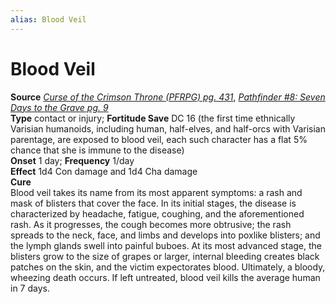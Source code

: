 ```yaml
---
alias: Blood Veil
---
```


# Blood Veil

**Source** [_Curse of the Crimson Throne (PFRPG) pg. 431_](http://paizo.com/products/btpy9nme?Pathfinder-Adventure-Path-Curse-of-the-Crimson-Throne), [_Pathfinder #8: Seven Days to the Grave pg. 9_](http://paizo.com/pathfinder/adventurePath/curseOfTheCrimsonThrone/v5748btpy82qy)  
**Type** contact or injury; **Fortitude Save** DC 16 (the first time ethnically Varisian humanoids, including human, half-elves, and half-orcs with Varisian parentage, are exposed to blood veil, each such character has a flat 5% chance that she is immune to the disease)  
**Onset** 1 day; **Frequency** 1/day  
**Effect** 1d4 Con damage and 1d4 Cha damage  
**Cure**  
Blood veil takes its name from its most apparent symptoms: a rash and mask of blisters that cover the face. In its initial stages, the disease is characterized by headache, fatigue, coughing, and the aforementioned rash. As it progresses, the cough becomes more obtrusive; the rash spreads to the neck, face, and limbs and develops into poxlike blisters; and the lymph glands swell into painful buboes. At its most advanced stage, the blisters grow to the size of grapes or larger, internal bleeding creates black patches on the skin, and the victim expectorates blood. Ultimately, a bloody, wheezing death occurs. If left untreated, blood veil kills the average human in 7 days.
